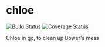 # chloe
[![Build Status](https://travis-ci.org/sabhiram/chloe.svg?branch=master)](https://travis-ci.org/sabhiram/chloe) [![Coverage Status](https://coveralls.io/repos/sabhiram/chloe/badge.png)](https://coveralls.io/r/sabhiram/chloe)

Chloe in go, to clean up Bower's mess

